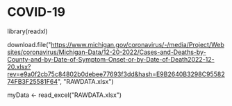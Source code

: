 # COVID-19

library(readxl)

download.file("https://www.michigan.gov/coronavirus/-/media/Project/Websites/coronavirus/Michigan-Data/12-20-2022/Cases-and-Deaths-by-County-and-by-Date-of-Symptom-Onset-or-by-Date-of-Death2022-12-20.xlsx?rev=e9a0f2cb75c84802b0debee77693f3dd&hash=E9B2640B3298C9558274FB3F25581F64", "RAWDATA.xlsx")

myData <- read_excel("RAWDATA.xlsx")
